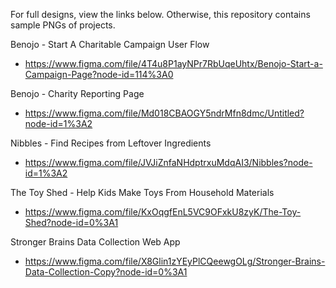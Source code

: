 For full designs, view the links below. Otherwise, this repository contains sample PNGs of projects.


Benojo - Start A Charitable Campaign User Flow
- https://www.figma.com/file/4T4u8P1ayNPr7RbUqeUhtx/Benojo-Start-a-Campaign-Page?node-id=114%3A0

Benojo - Charity Reporting Page
- https://www.figma.com/file/Md018CBAOGY5ndrMfn8dmc/Untitled?node-id=1%3A2

Nibbles - Find Recipes from Leftover Ingredients
- https://www.figma.com/file/JVJiZnfaNHdptrxuMdqAI3/Nibbles?node-id=1%3A2

The Toy Shed - Help Kids Make Toys From Household Materials
- https://www.figma.com/file/KxOqgfEnL5VC9OFxkU8zyK/The-Toy-Shed?node-id=0%3A1

Stronger Brains Data Collection Web App
- https://www.figma.com/file/X8Glin1zYEyPlCQeewgOLg/Stronger-Brains-Data-Collection-Copy?node-id=0%3A1
